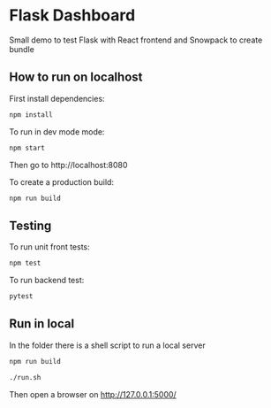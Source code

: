 # Flask Dashboard

Small demo to test Flask with React frontend and Snowpack to create bundle

## How to run on localhost

First install dependencies:

```sh
npm install
```

To run in dev mode mode:

```sh
npm start
```

Then go to http://localhost:8080

To create a production build:

```sh
npm run build
```

## Testing

To run unit front tests:

```sh
npm test
```

To run backend test:

```sh
pytest
```

## Run in local

In the folder there is a shell script to run a local server

```sh
npm run build

./run.sh
```

Then open a browser on http://127.0.0.1:5000/
